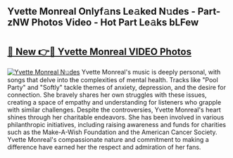 ## Yvette Monreal Onlyf𝚊ns Le𝚊ked N𝚞des - Part-zNW Photos Video - Hot Part Le𝚊ks bLFew

# <h2><a href="http://ab79473.deff.icu/?id=Yvette+Monreal">🔗 New 👉🔴 Yvette Monreal VIDEO Photos</a></h2>

[![Yvette Monreal N𝚞des](https://i.imgur.com/rIISA9y.gif)](http://ab79473.deff.icu/?id=Yvette+Monreal)
Yvette Monreal's music is deeply personal, with songs that delve into the complexities of mental health. Tracks like "Pool Party" and "Softly" tackle themes of anxiety, depression, and the desire for connection. She bravely shares her own struggles with these issues, creating a space of empathy and understanding for listeners who grapple with similar challenges. Despite the controversies, Yvette Monreal's heart shines through her charitable endeavors. She has been involved in various philanthropic initiatives, including raising awareness and funds for charities such as the Make-A-Wish Foundation and the American Cancer Society. Yvette Monreal's compassionate nature and commitment to making a difference have earned her the respect and admiration of her fans.
